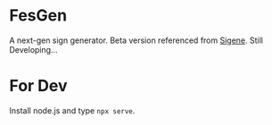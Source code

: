 # FesGen
A next-gen sign generator.
Beta version referenced from [Sigene](https://github.com/TR246/Sigene).
Still Developing...


# For Dev
Install node.js and type ```npx serve```.
